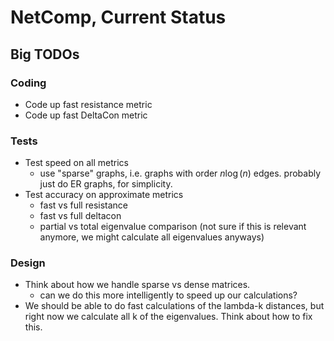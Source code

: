 # NetComp, Current Status

## Big TODOs

### Coding

- Code up fast resistance metric
- Code up fast DeltaCon metric

### Tests

- Test speed on all metrics
	- use "sparse" graphs, i.e. graphs with order $n \log(n)$ edges. probably just do ER graphs, for simplicity.
- Test accuracy on approximate metrics
    - fast vs full resistance
    - fast vs full deltacon
    - partial vs total eigenvalue comparison (not sure if this is relevant anymore, we might calculate all eigenvalues anyways)

### Design    

- Think about how we handle sparse vs dense matrices.
	- can we do this more intelligently to speed up our calculations? 
- We should be able to do fast calculations of the lambda-k distances, but right
  now we calculate all k of the eigenvalues. Think about how to fix this.
